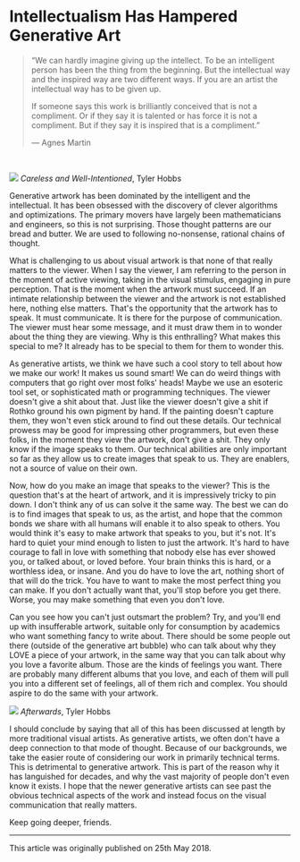 # Intellectualism Has Hampered Generative Art


> “We can hardly imagine giving up the intellect. To be an intelligent person has been the thing from the beginning. But the intellectual way and the inspired way are two different ways. If you are an artist the intellectual way has to be given up.
> 
> If someone says this work is brilliantly conceived that is not a compliment. Or if they say it is talented or has force it is not a compliment. But if they say it is inspired that is a compliment.”
> 
> — Agnes Martin

&nbsp;

![](https://i.imgur.com/nDuQKcv.jpg)
*Careless and Well-Intentioned*, Tyler Hobbs


Generative artwork has been dominated by the intelligent and the intellectual. It has been obsessed with the discovery of clever algorithms and optimizations. The primary movers have largely been mathematicians and engineers, so this is not surprising. Those thought patterns are our bread and butter. We are used to following no-nonsense, rational chains of thought.

What is challenging to us about visual artwork is that none of that really matters to the viewer. When I say the viewer, I am referring to the person in the moment of active viewing, taking in the visual stimulus, engaging in pure perception. That is the moment when the artwork must succeed. If an intimate relationship between the viewer and the artwork is not established here, nothing else matters. That's the opportunity that the artwork has to speak. It must communicate. It is there for the purpose of communication. The viewer must hear some message, and it must draw them in to wonder about the thing they are viewing. Why is this enthralling? What makes this special to me? It already has to be special to them for them to wonder this.

As generative artists, we think we have such a cool story to tell about how we make our work! It makes us sound smart! We can do weird things with computers that go right over most folks' heads! Maybe we use an esoteric tool set, or sophisticated math or programming techniques. The viewer doesn't give a shit about that. Just like the viewer doesn't give a shit if Rothko ground his own pigment by hand. If the painting doesn't capture them, they won't even stick around to find out these details. Our technical prowess may be good for impressing other programmers, but even these folks, in the moment they view the artwork, don't give a shit. They only know if the image speaks to them. Our technical abilities are only important so far as they allow us to create images that speak to us. They are enablers, not a source of value on their own.

Now, how do you make an image that speaks to the viewer? This is the question that's at the heart of artwork, and it is impressively tricky to pin down. I don't think any of us can solve it the same way. The best we can do is to find images that speak to us, as the artist, and hope that the common bonds we share with all humans will enable it to also speak to others. You would think it's easy to make artwork that speaks to you, but it's not. It's hard to quiet your mind enough to listen to just the artwork. It's hard to have courage to fall in love with something that nobody else has ever showed you, or talked about, or loved before. Your brain thinks this is hard, or a worthless idea, or insane. And you do have to love the art, nothing short of that will do the trick. You have to want to make the most perfect thing you can make. If you don't actually want that, you'll stop before you get there. Worse, you may make something that even you don't love.

Can you see how you can't just outsmart the problem? Try, and you'll end up with insufferable artwork, suitable only for consumption by academics who want something fancy to write about. There should be some people out there (outside of the generative art bubble) who can talk about why they LOVE a piece of your artwork, in the same way that you can talk about why you love a favorite album. Those are the kinds of feelings you want. There are probably many different albums that you love, and each of them will pull you into a different set of feelings, all of them rich and complex. You should aspire to do the same with your artwork.

![](https://i.imgur.com/H8XBAI0.png)
*Afterwards*, Tyler Hobbs

I should conclude by saying that all of this has been discussed at length by more traditional visual artists. As generative artists, we often don't have a deep connection to that mode of thought. Because of our backgrounds, we take the easier route of considering our work in primarily technical terms. This is detrimental to generative artwork. This is part of the reason why it has languished for decades, and why the vast majority of people don't even know it exists. I hope that the newer generative artists can see past the obvious technical aspects of the work and instead focus on the visual communication that really matters. 

Keep going deeper, friends.

---

This article was originally published on 25th May 2018.
